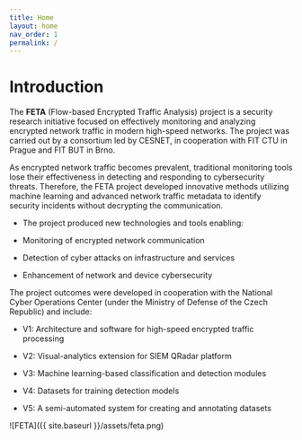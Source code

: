 ```yaml
---
title: Home
layout: home
nav_order: 1
permalink: /
---
```


# Introduction

The **FETA** (Flow-based Encrypted Traffic Analysis) project is a security research initiative focused on effectively monitoring and analyzing encrypted network traffic in modern high-speed networks. The project was carried out by a consortium led by CESNET, in cooperation with FIT CTU in Prague and FIT BUT in Brno.

As encrypted network traffic becomes prevalent, traditional monitoring tools lose their effectiveness in detecting and responding to cybersecurity threats. Therefore, the FETA project developed innovative methods utilizing machine learning and advanced network traffic metadata to identify security incidents without decrypting the communication.


 * The project produced new technologies and tools enabling:

 * Monitoring of encrypted network communication

 * Detection of cyber attacks on infrastructure and services

 * Enhancement of network and device cybersecurity

The project outcomes were developed in cooperation with the National Cyber Operations Center (under the Ministry of Defense of the Czech Republic) and include:

 * V1: Architecture and software for high-speed encrypted traffic processing

 * V2: Visual-analytics extension for SIEM QRadar platform

 * V3: Machine learning-based classification and detection modules

 * V4: Datasets for training detection models

 * V5: A semi-automated system for creating and annotating datasets

![FETA]({{ site.baseurl }}/assets/feta.png)
